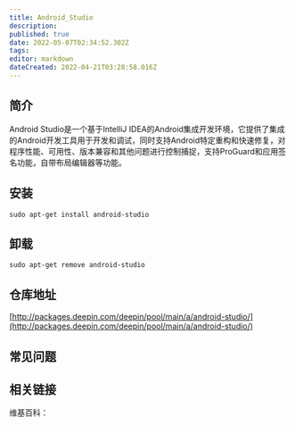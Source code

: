 ```yaml
---
title: Android_Studio
description: 
published: true
date: 2022-05-07T02:34:52.302Z
tags: 
editor: markdown
dateCreated: 2022-04-21T03:28:58.016Z
---
```


## 简介

Android Studio是一个基于IntelliJ IDEA的Android集成开发环境，它提供了集成的Android开发工具用于开发和调试，同时支持Android特定重构和快速修复，对程序性能、可用性、版本兼容和其他问题进行控制捕捉，支持ProGuard和应用签名功能，自带布局编辑器等功能。

## 安装

`sudo apt-get install android-studio`

## 卸载

`sudo apt-get remove android-studio`

## 仓库地址

[http://packages.deepin.com/deepin/pool/main/a/android-studio/](http://packages.deepin.com/deepin/pool/main/a/android-studio/)


## 常见问题


## 相关链接

维基百科：